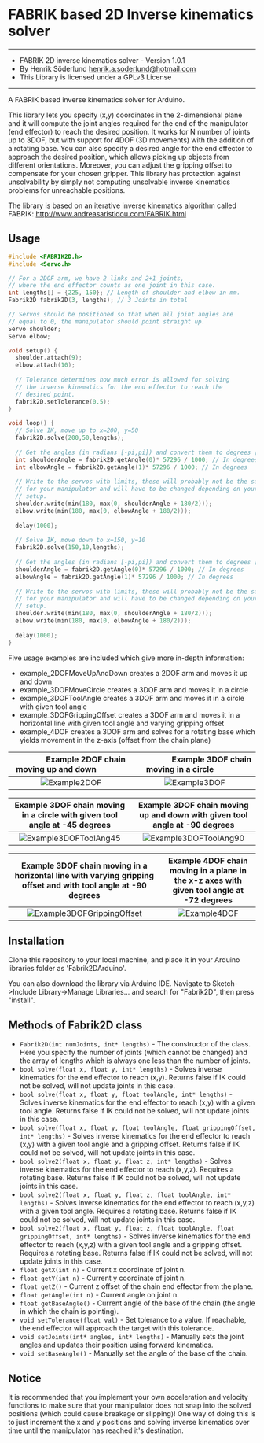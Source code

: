 FABRIK based 2D Inverse kinematics solver
=====

***************************************************************
* FABRIK 2D inverse kinematics solver - Version 1.0.1
* By Henrik Söderlund <henrik.a.soderlund@hotmail.com>
* This Library is licensed under a GPLv3 License
***************************************************************

A FABRIK based inverse kinematics solver for Arduino.

This library lets you specify (x,y) coordinates in the 2-dimensional plane and it will compute the joint angles required for the end of the manipulator (end effector) to reach the desired position. It works for N number of joints up to 3DOF, but with support for 4DOF (3D movements) with the addition of a rotating base.
You can also specify a desired angle for the end effector to approach the desired position, which allows picking up objects from different orientations. Moreover, you can adjust the gripping offset to compensate for your chosen gripper. This library has protection against unsolvability by simply not computing unsolvable inverse kinematics problems for unreachable positions.

The library is based on an iterative inverse kinematics algorithm called FABRIK:
http://www.andreasaristidou.com/FABRIK.html

Usage
-----

```C++
#include <FABRIK2D.h>
#include <Servo.h>

// For a 2DOF arm, we have 2 links and 2+1 joints, 
// where the end effector counts as one joint in this case.
int lengths[] = {225, 150}; // Length of shoulder and elbow in mm.
Fabrik2D fabrik2D(3, lengths); // 3 Joints in total

// Servos should be positioned so that when all joint angles are
// equal to 0, the manipulator should point straight up.
Servo shoulder;
Servo elbow;

void setup() {
  shoulder.attach(9);
  elbow.attach(10);
  
  // Tolerance determines how much error is allowed for solving
  // the inverse kinematics for the end effector to reach the
  // desired point.
  fabrik2D.setTolerance(0.5);
}

void loop() {
  // Solve IK, move up to x=200, y=50
  fabrik2D.solve(200,50,lengths);
  
  // Get the angles (in radians [-pi,pi]) and convert them to degrees [-180,180]
  int shoulderAngle = fabrik2D.getAngle(0)* 57296 / 1000; // In degrees
  int elbowAngle = fabrik2D.getAngle(1)* 57296 / 1000; // In degrees
  
  // Write to the servos with limits, these will probably not be the same
  // for your manipulator and will have to be changed depending on your
  // setup.
  shoulder.write(min(180, max(0, shoulderAngle + 180/2)));
  elbow.write(min(180, max(0, elbowAngle + 180/2)));
  
  delay(1000);
  
  // Solve IK, move down to x=150, y=10
  fabrik2D.solve(150,10,lengths);
  
  // Get the angles (in radians [-pi,pi]) and convert them to degrees [-180,180]
  shoulderAngle = fabrik2D.getAngle(0)* 57296 / 1000; // In degrees
  elbowAngle = fabrik2D.getAngle(1)* 57296 / 1000; // In degrees
  
  // Write to the servos with limits, these will probably not be the same
  // for your manipulator and will have to be changed depending on your
  // setup.
  shoulder.write(min(180, max(0, shoulderAngle + 180/2)));
  elbow.write(min(180, max(0, elbowAngle + 180/2)));
  
  delay(1000);
}
```

Five usage examples are included which give more in-depth information:
* example_2DOFMoveUpAndDown creates a 2DOF arm and moves it up and down
* example_3DOFMoveCircle creates a 3DOF arm and moves it in a circle
* example_3DOFToolAngle creates a 3DOF arm and moves it in a circle with given tool angle
* example_3DOFGrippingOffset creates a 3DOF arm and moves it in a horizontal line with given tool angle and varying gripping offset
* example_4DOF creates a 3DOF arm and solves for a rotating base which yields movement in the z-axis (offset from the chain plane)

**&nbsp; &nbsp; &nbsp; &nbsp; &nbsp; &nbsp; &nbsp; Example 2DOF chain moving up and down &nbsp; &nbsp; &nbsp; &nbsp; &nbsp; &nbsp; &nbsp;**                                                                                                                     |  **&nbsp; &nbsp; &nbsp; &nbsp; &nbsp; &nbsp; &nbsp; &nbsp; Example 3DOF chain moving in a circle &nbsp; &nbsp; &nbsp; &nbsp; &nbsp; &nbsp; &nbsp;**  
:------------------------------------------------------------------------------------------------------------------------------------------------------------:|:-------------------------------------------------------------------------------------------------------------------------------:
![Example2DOF](https://github.com/henriksod/Fabrik2DArduino/blob/master/examples/example_2DOFMoveUpAndDown/preview.gif)                                       |  ![Example3DOF](https://github.com/henriksod/Fabrik2DArduino/blob/master/examples/example_3DOFMoveCircle/preview.gif)

**Example 3DOF chain moving in a circle with given tool angle at -45 degrees**                                                                                |  **Example 3DOF chain moving up and down with given tool angle at -90 degrees**                                                                           
:------------------------------------------------------------------------------------------------------------------------------------------------------------:|:-------------------------------------------------------------------------------------------------------------------------------:
![Example3DOFToolAng45](https://github.com/henriksod/Fabrik2DArduino/blob/master/examples/example_3DOFToolAngle/preview1.gif)                                 |  ![Example3DOFToolAng90](https://github.com/henriksod/Fabrik2DArduino/blob/master/examples/example_3DOFToolAngle/preview2.gif)

**Example 3DOF chain moving in a horizontal line with varying gripping offset and with tool angle at -90 degrees**                                            |  **Example 4DOF chain moving in a plane in the x-z axes with given tool angle at -72 degrees**                                                                           
:------------------------------------------------------------------------------------------------------------------------------------------------------------:|:-------------------------------------------------------------------------------------------------------------------------------:
![Example3DOFGrippingOffset](https://github.com/henriksod/Fabrik2DArduino/blob/master/examples/example_3DOFGrippingOffset/preview.gif)                                 |  ![Example4DOF](https://github.com/henriksod/Fabrik2DArduino/blob/master/examples/example_4DOF/preview.gif)

Installation
------------
Clone this repository to your local machine, and place it in your Arduino libraries folder as 'Fabrik2DArduino'.

You can also download the library via Arduino IDE. Navigate to Sketch->Include Library->Manage Libraries... and search for "Fabrik2D", then press "install".

Methods of Fabrik2D class
-----------------------------
* ```Fabrik2D(int numJoints, int* lengths)``` - The constructor of the class. Here you specify the number of joints (which cannot be changed) and the array of lengths which is always one less than the number of joints.
* ```bool solve(float x, float y, int* lengths)``` - Solves inverse kinematics for the end effector to reach (x,y). Returns false if IK could not be solved, will not update joints in this case.
* ```bool solve(float x, float y, float toolAngle, int* lengths)``` - Solves inverse kinematics for the end effector to reach (x,y) with a given tool angle. Returns false if IK could not be solved, will not update joints in this case.
* ```bool solve(float x, float y, float toolAngle, float grippingOffset, int* lengths)``` - Solves inverse kinematics for the end effector to reach (x,y) with a given tool angle and a gripping offset. Returns false if IK could not be solved, will not update joints in this case.
* ```bool solve2(float x, float y, float z, int* lengths)``` - Solves inverse kinematics for the end effector to reach (x,y,z). Requires a rotating base. Returns false if IK could not be solved, will not update joints in this case.
* ```bool solve2(float x, float y, float z, float toolAngle, int* lengths)``` - Solves inverse kinematics for the end effector to reach (x,y,z) with a given tool angle. Requires a rotating base. Returns false if IK could not be solved, will not update joints in this case.
* ```bool solve2(float x, float y, float z, float toolAngle, float grippingOffset, int* lengths)``` - Solves inverse kinematics for the end effector to reach (x,y,z) with a given tool angle and a gripping offset. Requires a rotating base. Returns false if IK could not be solved, will not update joints in this case.
* ```float getX(int n)``` - Current x coordinate of joint n.
* ```float getY(int n)``` - Current y coordinate of joint n.
* ```float getZ()``` - Current z offset of the chain end effector from the plane.
* ```float getAngle(int n)``` - Current angle on joint n.
* ```float getBaseAngle()``` - Current angle of the base of the chain (the angle in which the chain is pointing).
* ```void setTolerance(float val)``` - Set tolerance to a value. If reachable, the end effector will approach the target with this tolerance.
* ```void setJoints(int* angles, int* lengths)``` - Manually sets the joint angles and updates their position using forward kinematics.
* ```void setBaseAngle()``` - Manually set the angle of the base of the chain.

Notice
------------
It is recommended that you implement your own acceleration and velocity functions to make sure that your manipulator does not snap into the solved positions (which could cause breakage or slipping)! One way of doing this is to just increment the x and y positions and solving inverse kinematics over time until the manipulator has reached it's destination.
